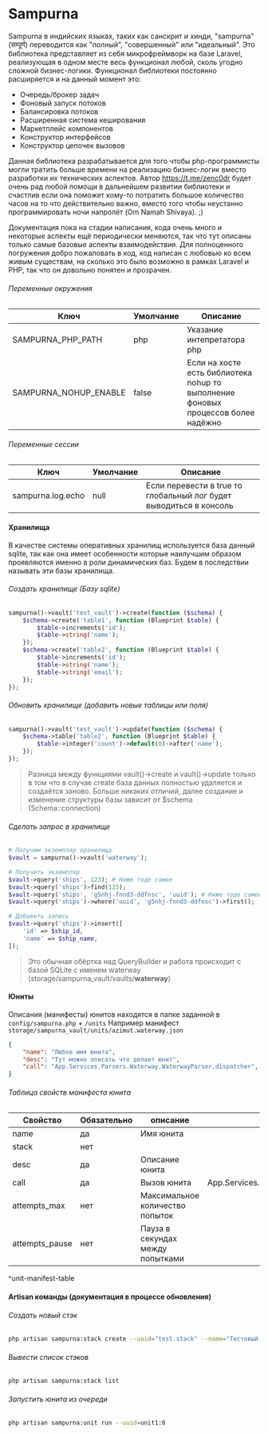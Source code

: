 # Sampurna

Sampurna в индийских языках, таких как санскрит и хинди, "sampurna" (सम्पूर्ण) переводится как "полный", "совершенный" или "идеальный". Это библиотека представляет из себя микрофреймворк на базе Laravel, реализующая в одном месте весь функционал любой, сколь угодно сложной бизнес-логики. Функционал библиотеки постоянно расширяется и на данный момент это:
- Очередь/брокер задач
- Фоновый запуск потоков
- Балансировка потоков
- Расширенная система кеширования
- Маркетплейс компонентов
- Конструктор интерфейсов
- Конструктор цепочек вызовов

Данная библиотека разрабатывается для того чтобы php-программисты могли тратить больше времени на реализацию бизнес-логик вместо разработки их технических аспектов. Автор https://t.me/zenc0dr будет очень рад любой помощи в дальнейшем развитии библиотеки и счастлив если она поможет кому-то потратить большое количество часов на то что действительно важно, вместо того чтобы неустанно программировать ночи напролёт (Om Namah Shivaya). ;)

Документация пока на стадии написания, кода очень много и некоторые аспекты ещё периодически меняются, так что тут описаны только самые базовые аспекты взаимодействия. Для полноценного погружения добро пожаловать в код, код написан с любовью ко всем живым существам, на сколько это было возможно в рамках Laravel и PHP, так что он довольно понятен и прозрачен.
###### Переменные окружения
| Ключ                  | Умолчание | Описание                                                                          |
| --------------------- | --------- | --------------------------------------------------------------------------------- |
| SAMPURNA_PHP_PATH     | php       | Указание интепретатора php                                                        |
| SAMPURNA_NOHUP_ENABLE | false     | Если на хосте есть библиотека nohup то выполнение фоновых процессов более надёжно |
###### Переменные сессии
| Ключ              | Умолчание | Описание                                                           |
| ----------------- | --------- | ------------------------------------------------------------------ |
| sampurna.log.echo | null      | Если перевести в true то глобальный лог будет выводиться в консоль |
#### Хранилища
В качестве системы оперативных хранилищ используется база данный sqlite, так как она имеет особенности которые наилучшим образом проявляются именно в роли динамических баз. Будем в последствии называть эти базы хранилища.
###### Создать хранилище (Базу sqlite)
```php
sampurna()->vault('test_vault')->create(function ($schema) {
    $schema->create('table1', function (Blueprint $table) {
        $table->increments('id');
        $table->string('name');
    });
    $schema->create('table2', function (Blueprint $table) {
        $table->increments('id');
        $table->string('name');
        $table->string('email');
    });
});
```
###### Обновить хранилище (добавить новые таблицы или поля)
```php
sampurna()->vault('test_vault')->update(function ($schema) {
    $schema->table('table2', function (Blueprint $table) {
        $table->integer('count')->default(0)->after('name');
    });
});
```
>Разница между функциями vault()->create и vault()->update только в том что в случае create база данных полностью удаляется и создаётся заново. Больше никаких отличий, далее создание и изменение структуры базы зависит от $schema (Schema::connection)
###### Сделать запрос в хранилище
```php
# Получим экземпляр хранилища
$vault = sampurna()->vault('waterway');

# Получить экземпляр
$vault->query('ships', 123); # Ниже тоде самое
$vault->query('ships')>find(123);
$vault->query('ships', 'g5nhj-fnnd3-ddfnsc', 'uuid'); # Ниже тоде самое
$vault->query('ships')->where('uuid', 'g5nhj-fnnd3-ddfnsc')->first();

# Добавить запись
$vault->query('ships')->insert([
    'id' => $ship_id,
    'name' => $ship_name,
]);
```
>Это обычная обёртка над QueryBuilder и работа происходит с базой SQLite с именем waterway (storage/sampurna_vault/vaults/**waterway**)

#### Юниты
Описания (манифесты) юнитов находятся в папке заданной в `config/sampurna.php` + `/units`
Например манифест `storage/sampurna_vault/units/azimut.waterway.json`
```json
{
    "name": "Любое имя юнита",
    "desc": "Тут можно описать что делает юнит",
    "call": "App.Services.Parsers.Waterway.WaterwayParser.dispatcher",
}
```

###### Таблица свойств манифеста юнита
| Свойство       | Обязательно | описание                         | Пример                                                  |
| -------------- | ----------- | -------------------------------- | ------------------------------------------------------- |
| name           | да          | Имя юнита                        |                                                         |
| stack          | нет         |                                  |                                                         |
| desc           | да          | Описание юнита                   |                                                         |
| call           | да          | Вызов юнита                      | App.Services.Parsers.Waterway.WaterwayParser.dispatcher |
| attempts_max   | нет         | Максимальное количество попыток  |                                                         |
| attempts_pause | нет         | Пауза в секундах между попытками |                                                         |

^unit-manifest-table

#### Artisan команды (документация в процессе обновления)
###### Создать новый стэк
```bash
php artisan sampurna:stack create --uuid="test.stack" --name="Тестовый стек"
```
###### Вывести список стэков
```bash
php artisan sampurna:stack list
```
###### Запустить юнита из очереди
```bash
php artisan sampurna:unit run --uuid=unit1:0
```

